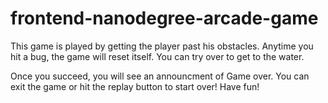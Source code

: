 frontend-nanodegree-arcade-game
===============================
This game is played by getting the player past his obstacles. Anytime you hit a bug, the game will reset itself.
You can try over to get to the water.

Once you succeed, you will see an announcment of Game over.
You can exit the game or hit the replay button to start over!
Have fun!


<!-- *This code is inspired and encouraged by the tutorial of Matthew Cranford! Lots of credit to him! -->
